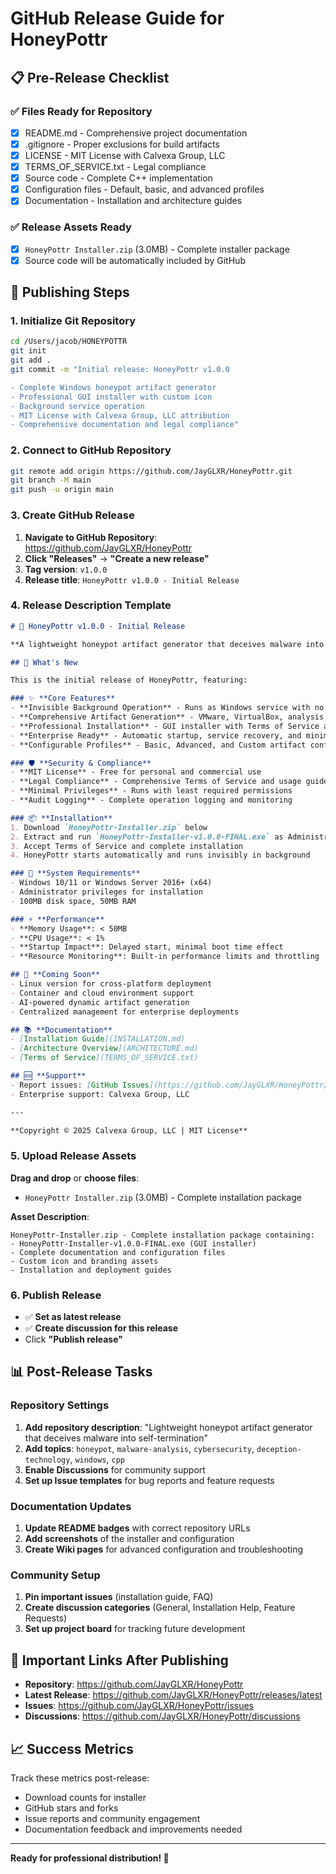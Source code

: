 # GitHub Release Guide for HoneyPottr

## 📋 **Pre-Release Checklist**

### ✅ **Files Ready for Repository**
- [x] README.md - Comprehensive project documentation
- [x] .gitignore - Proper exclusions for build artifacts
- [x] LICENSE - MIT License with Calvexa Group, LLC
- [x] TERMS_OF_SERVICE.txt - Legal compliance
- [x] Source code - Complete C++ implementation
- [x] Configuration files - Default, basic, and advanced profiles
- [x] Documentation - Installation and architecture guides

### ✅ **Release Assets Ready**
- [x] `HoneyPottr Installer.zip` (3.0MB) - Complete installer package
- [x] Source code will be automatically included by GitHub

## 🚀 **Publishing Steps**

### **1. Initialize Git Repository**
```bash
cd /Users/jacob/HONEYPOTTR
git init
git add .
git commit -m "Initial release: HoneyPottr v1.0.0

- Complete Windows honeypot artifact generator
- Professional GUI installer with custom icon
- Background service operation
- MIT License with Calvexa Group, LLC attribution
- Comprehensive documentation and legal compliance"
```

### **2. Connect to GitHub Repository**
```bash
git remote add origin https://github.com/JayGLXR/HoneyPottr.git
git branch -M main
git push -u origin main
```

### **3. Create GitHub Release**

1. **Navigate to GitHub Repository**: https://github.com/JayGLXR/HoneyPottr
2. **Click "Releases"** → **"Create a new release"**
3. **Tag version**: `v1.0.0`
4. **Release title**: `HoneyPottr v1.0.0 - Initial Release`

### **4. Release Description Template**
```markdown
# 🍯 HoneyPottr v1.0.0 - Initial Release

**A lightweight honeypot artifact generator that deceives malware into self-termination**

## 🎯 What's New

This is the initial release of HoneyPottr, featuring:

### ✨ **Core Features**
- **Invisible Background Operation** - Runs as Windows service with no visible interface
- **Comprehensive Artifact Generation** - VMware, VirtualBox, analysis tools, and more
- **Professional Installation** - GUI installer with Terms of Service and custom branding
- **Enterprise Ready** - Automatic startup, service recovery, and minimal resource usage
- **Configurable Profiles** - Basic, Advanced, and Custom artifact configurations

### 🛡️ **Security & Compliance**
- **MIT License** - Free for personal and commercial use
- **Legal Compliance** - Comprehensive Terms of Service and usage guidelines
- **Minimal Privileges** - Runs with least required permissions
- **Audit Logging** - Complete operation logging and monitoring

### 📦 **Installation**
1. Download `HoneyPottr-Installer.zip` below
2. Extract and run `HoneyPottr-Installer-v1.0.0-FINAL.exe` as Administrator
3. Accept Terms of Service and complete installation
4. HoneyPottr starts automatically and runs invisibly in background

### 🔧 **System Requirements**
- Windows 10/11 or Windows Server 2016+ (x64)
- Administrator privileges for installation
- 100MB disk space, 50MB RAM

### ⚡ **Performance**
- **Memory Usage**: < 50MB
- **CPU Usage**: < 1%
- **Startup Impact**: Delayed start, minimal boot time effect
- **Resource Monitoring**: Built-in performance limits and throttling

## 🚧 **Coming Soon**
- Linux version for cross-platform deployment
- Container and cloud environment support
- AI-powered dynamic artifact generation
- Centralized management for enterprise deployments

## 📚 **Documentation**
- [Installation Guide](INSTALLATION.md)
- [Architecture Overview](ARCHITECTURE.md)
- [Terms of Service](TERMS_OF_SERVICE.txt)

## 🆘 **Support**
- Report issues: [GitHub Issues](https://github.com/JayGLXR/HoneyPottr/issues)
- Enterprise support: Calvexa Group, LLC

---

**Copyright © 2025 Calvexa Group, LLC | MIT License**
```

### **5. Upload Release Assets**

**Drag and drop** or **choose files**:
- `HoneyPottr Installer.zip` (3.0MB) - Complete installation package

**Asset Description**:
```
HoneyPottr-Installer.zip - Complete installation package containing:
- HoneyPottr-Installer-v1.0.0-FINAL.exe (GUI installer)
- Complete documentation and configuration files
- Custom icon and branding assets
- Installation and deployment guides
```

### **6. Publish Release**
- ✅ **Set as latest release**
- ✅ **Create discussion for this release**
- Click **"Publish release"**

## 📊 **Post-Release Tasks**

### **Repository Settings**
1. **Add repository description**: "Lightweight honeypot artifact generator that deceives malware into self-termination"
2. **Add topics**: `honeypot`, `malware-analysis`, `cybersecurity`, `deception-technology`, `windows`, `cpp`
3. **Enable Discussions** for community support
4. **Set up Issue templates** for bug reports and feature requests

### **Documentation Updates**
1. **Update README badges** with correct repository URLs
2. **Add screenshots** of the installer and configuration
3. **Create Wiki pages** for advanced configuration and troubleshooting

### **Community Setup**
1. **Pin important issues** (installation guide, FAQ)
2. **Create discussion categories** (General, Installation Help, Feature Requests)
3. **Set up project board** for tracking future development

## 🔗 **Important Links After Publishing**

- **Repository**: https://github.com/JayGLXR/HoneyPottr
- **Latest Release**: https://github.com/JayGLXR/HoneyPottr/releases/latest
- **Issues**: https://github.com/JayGLXR/HoneyPottr/issues
- **Discussions**: https://github.com/JayGLXR/HoneyPottr/discussions

## 📈 **Success Metrics**

Track these metrics post-release:
- Download counts for installer
- GitHub stars and forks
- Issue reports and community engagement
- Documentation feedback and improvements needed

---

**Ready for professional distribution! 🚀**
